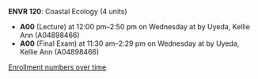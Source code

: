 **ENVR 120**: Coastal Ecology (4 units)

- **A00** (Lecture) at 12:00 pm–2:50 pm on Wednesday at   by Uyeda, Kellie Ann (A04898466)
- **A00** (Final Exam) at 11:30 am–2:29 pm on Wednesday at   by Uyeda, Kellie Ann (A04898466)

[Enrollment numbers over time](./ENVR120.tsv)
